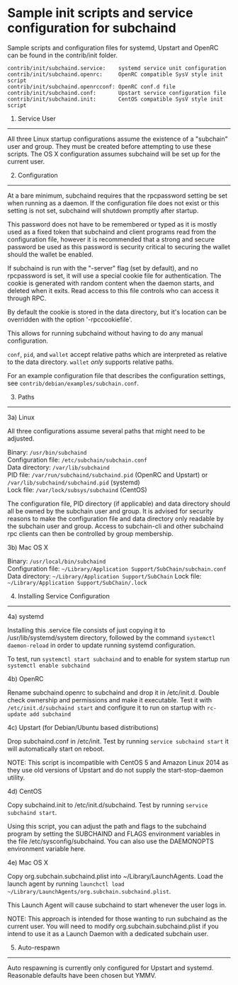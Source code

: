 Sample init scripts and service configuration for subchaind
==========================================================

Sample scripts and configuration files for systemd, Upstart and OpenRC
can be found in the contrib/init folder.

    contrib/init/subchaind.service:    systemd service unit configuration
    contrib/init/subchaind.openrc:     OpenRC compatible SysV style init script
    contrib/init/subchaind.openrcconf: OpenRC conf.d file
    contrib/init/subchaind.conf:       Upstart service configuration file
    contrib/init/subchaind.init:       CentOS compatible SysV style init script

1. Service User
---------------------------------

All three Linux startup configurations assume the existence of a "subchain" user
and group.  They must be created before attempting to use these scripts.
The OS X configuration assumes subchaind will be set up for the current user.

2. Configuration
---------------------------------

At a bare minimum, subchaind requires that the rpcpassword setting be set
when running as a daemon.  If the configuration file does not exist or this
setting is not set, subchaind will shutdown promptly after startup.

This password does not have to be remembered or typed as it is mostly used
as a fixed token that subchaind and client programs read from the configuration
file, however it is recommended that a strong and secure password be used
as this password is security critical to securing the wallet should the
wallet be enabled.

If subchaind is run with the "-server" flag (set by default), and no rpcpassword is set,
it will use a special cookie file for authentication. The cookie is generated with random
content when the daemon starts, and deleted when it exits. Read access to this file
controls who can access it through RPC.

By default the cookie is stored in the data directory, but it's location can be overridden
with the option '-rpccookiefile'.

This allows for running subchaind without having to do any manual configuration.

`conf`, `pid`, and `wallet` accept relative paths which are interpreted as
relative to the data directory. `wallet` *only* supports relative paths.

For an example configuration file that describes the configuration settings,
see `contrib/debian/examples/subchain.conf`.

3. Paths
---------------------------------

3a) Linux

All three configurations assume several paths that might need to be adjusted.

Binary:              `/usr/bin/subchaind`  
Configuration file:  `/etc/subchain/subchain.conf`  
Data directory:      `/var/lib/subchaind`  
PID file:            `/var/run/subchaind/subchaind.pid` (OpenRC and Upstart) or `/var/lib/subchaind/subchaind.pid` (systemd)  
Lock file:           `/var/lock/subsys/subchaind` (CentOS)  

The configuration file, PID directory (if applicable) and data directory
should all be owned by the subchain user and group.  It is advised for security
reasons to make the configuration file and data directory only readable by the
subchain user and group.  Access to subchain-cli and other subchaind rpc clients
can then be controlled by group membership.

3b) Mac OS X

Binary:              `/usr/local/bin/subchaind`  
Configuration file:  `~/Library/Application Support/SubChain/subchain.conf`  
Data directory:      `~/Library/Application Support/SubChain`
Lock file:           `~/Library/Application Support/SubChain/.lock`

4. Installing Service Configuration
-----------------------------------

4a) systemd

Installing this .service file consists of just copying it to
/usr/lib/systemd/system directory, followed by the command
`systemctl daemon-reload` in order to update running systemd configuration.

To test, run `systemctl start subchaind` and to enable for system startup run
`systemctl enable subchaind`

4b) OpenRC

Rename subchaind.openrc to subchaind and drop it in /etc/init.d.  Double
check ownership and permissions and make it executable.  Test it with
`/etc/init.d/subchaind start` and configure it to run on startup with
`rc-update add subchaind`

4c) Upstart (for Debian/Ubuntu based distributions)

Drop subchaind.conf in /etc/init.  Test by running `service subchaind start`
it will automatically start on reboot.

NOTE: This script is incompatible with CentOS 5 and Amazon Linux 2014 as they
use old versions of Upstart and do not supply the start-stop-daemon utility.

4d) CentOS

Copy subchaind.init to /etc/init.d/subchaind. Test by running `service subchaind start`.

Using this script, you can adjust the path and flags to the subchaind program by
setting the SUBCHAIND and FLAGS environment variables in the file
/etc/sysconfig/subchaind. You can also use the DAEMONOPTS environment variable here.

4e) Mac OS X

Copy org.subchain.subchaind.plist into ~/Library/LaunchAgents. Load the launch agent by
running `launchctl load ~/Library/LaunchAgents/org.subchain.subchaind.plist`.

This Launch Agent will cause subchaind to start whenever the user logs in.

NOTE: This approach is intended for those wanting to run subchaind as the current user.
You will need to modify org.subchain.subchaind.plist if you intend to use it as a
Launch Daemon with a dedicated subchain user.

5. Auto-respawn
-----------------------------------

Auto respawning is currently only configured for Upstart and systemd.
Reasonable defaults have been chosen but YMMV.
